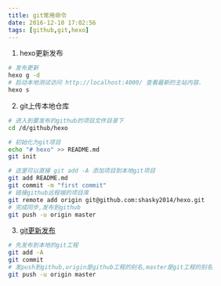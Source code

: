```yaml
---
title: git常用命令
date: 2016-12-10 17:02:56
tags: [github,git,hexo]
---
```


1. hexo更新发布
```bash
# 发布更新
hexo g -d
# 启动本地测试访问 http://localhost:4000/ 查看最新的主站内容.
hexo s
```

2. git上传本地仓库
```bash
# 进入到要发布的github的项目文件目录下
cd /d/github/hexo

# 初始化为git项目
echo "# hexo" >> README.md
git init

# 这里可以直接 git add -A 添加项目到本地git项目
git add README.md
git commit -m "first commit"
# 链接github远程端的项目库
git remote add origin git@github.com:shasky2014/hexo.git
# 完成同步,发布到github
git push -u origin master
```

3. [git更新发布](http://blog.csdn.net/dazhi_100/article/details/38851733)
```bash
# 先发布到本地的git工程
git add -A
git commit
# 发push到github,origin是github工程的别名,master是git工程的别名
git push -u origin master
```